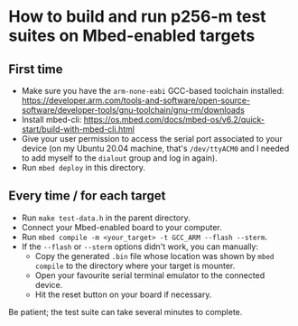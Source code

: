 How to build and run p256-m test suites on Mbed-enabled targets
===============================================================

First time
----------

- Make sure you have the `arm-none-eabi` GCC-based toolchain installed:
  https://developer.arm.com/tools-and-software/open-source-software/developer-tools/gnu-toolchain/gnu-rm/downloads
- Install mbed-cli:
  https://os.mbed.com/docs/mbed-os/v6.2/quick-start/build-with-mbed-cli.html
- Give your user permission to access the serial port associated to your
  device (on my Ubuntu 20.04 machine, that's `/dev/ttyACM0` and I needed to
add myself to the `dialout` group and log in again).
- Run `mbed deploy` in this directory.

Every time / for each target
----------------------------

- Run `make test-data.h` in the parent directory.
- Connect your Mbed-enabled board to your computer.
- Run `mbed compile -m <your_target> -t GCC_ARM --flash --sterm`.
- If the `--flash` or `--sterm` options didn't work, you can manually:
  - Copy the generated `.bin` file whose location was shown by `mbed compile`
    to the directory where your target is mounter.
  - Open your favourite serial terminal emulator to the connected device.
  - Hit the reset button on your board if necessary.

Be patient; the test suite can take several minutes to complete.
